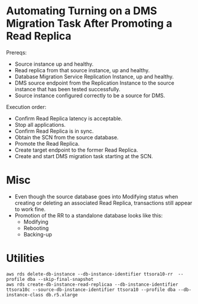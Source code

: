 # Automating Turning on a DMS Migration Task After Promoting a Read Replica
Prereqs: 
- Source instance up and healthy.
- Read replica from that source instance, up and healthy.
- Database Migration Service Replication Instance, up and healthy.
- DMS source endpoint from the Replication Instance to the source instance that has been tested successfully.
- Source instance configured correctly to be a source for DMS.

Execution order:
- Confirm Read Replica latency is acceptable.
- Stop all applications.
- Confirm Read Replica is in sync.
- Obtain the SCN from the source database.
- Promote the Read Replica.
- Create target endpoint to the former Read Replica.
- Create and start DMS migration task starting at the SCN.

# Misc
- Even though the source database goes into Modifying status when creating or deleting an associated Read Replica, transactions still appear to work fine.
- Promotion of the RR to a standalone database looks like this:
  - Modifying
  - Rebooting
  - Backing-up

# Utilities
```
aws rds delete-db-instance --db-instance-identifier ttsora10-rr  --profile dba --skip-final-snapshot
aws rds create-db-instance-read-replicaa --db-instance-identifier ttsora10c --source-db-instance-identifier ttsora10 --profile dba --db-instance-class db.r5.xlarge
```


